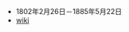 - 1802年2月26日－1885年5月22日
- [wiki](https://zh.wikipedia.org/wiki/%E7%BB%B4%E5%85%8B%E5%A4%9A%C2%B7%E9%9B%A8%E6%9E%9C)